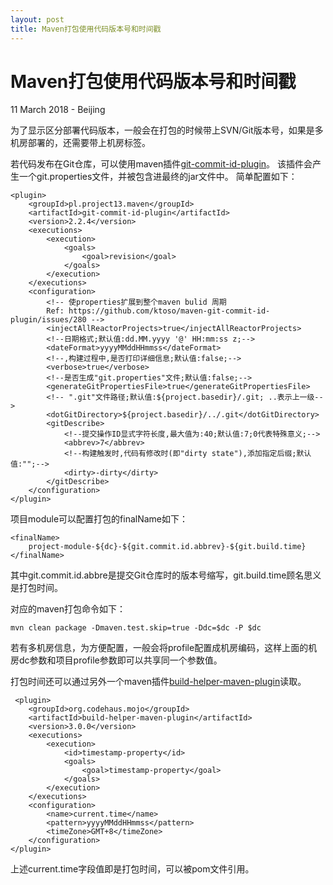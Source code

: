 ```yaml
---
layout: post
title: Maven打包使用代码版本号和时间戳
---
```


Maven打包使用代码版本号和时间戳
========================
11 March 2018 - Beijing

为了显示区分部署代码版本，一般会在打包的时候带上SVN/Git版本号，如果是多机房部署的，还需要带上机房标签。

若代码发布在Git仓库，可以使用maven插件[git-commit-id-plugin](https://github.com/ktoso/maven-git-commit-id-plugin)。
该插件会产生一个git.properties文件，并被包含进最终的jar文件中。
简单配置如下：

	<plugin>
        <groupId>pl.project13.maven</groupId>
        <artifactId>git-commit-id-plugin</artifactId>
        <version>2.2.4</version>
        <executions>
            <execution>
                <goals>
                    <goal>revision</goal>
                </goals>
            </execution>
        </executions>
        <configuration>
            <!-- 使properties扩展到整个maven bulid 周期
            Ref: https://github.com/ktoso/maven-git-commit-id-plugin/issues/280 -->
            <injectAllReactorProjects>true</injectAllReactorProjects>
            <!--日期格式;默认值:dd.MM.yyyy '@' HH:mm:ss z;-->
            <dateFormat>yyyyMMddHHmmss</dateFormat>
            <!--,构建过程中,是否打印详细信息;默认值:false;-->
            <verbose>true</verbose>
            <!--是否生成"git.properties"文件;默认值:false;-->
            <generateGitPropertiesFile>true</generateGitPropertiesFile>
            <!-- ".git"文件路径;默认值:${project.basedir}/.git; ..表示上一级-->
            <dotGitDirectory>${project.basedir}/../.git</dotGitDirectory>
            <gitDescribe>
                <!--提交操作ID显式字符长度,最大值为:40;默认值:7;0代表特殊意义;-->
                <abbrev>7</abbrev>
                <!--构建触发时,代码有修改时(即"dirty state"),添加指定后缀;默认值:"";-->
                <dirty>-dirty</dirty>
            </gitDescribe>
        </configuration>
    </plugin>


项目module可以配置打包的finalName如下：

	<finalName>
		project-module-${dc}-${git.commit.id.abbrev}-${git.build.time}
	</finalName>
其中git.commit.id.abbre是提交Git仓库时的版本号缩写，git.build.time顾名思义是打包时间。

对应的maven打包命令如下：

	mvn clean package -Dmaven.test.skip=true -Ddc=$dc -P $dc

若有多机房信息，为方便配置，一般会将profile配置成机房编码，这样上面的机房dc参数和项目profile参数即可以共享同一个参数值。

打包时间还可以通过另外一个maven插件[build-helper-maven-plugin](http://www.mojohaus.org/build-helper-maven-plugin/)读取。

	 <plugin>
        <groupId>org.codehaus.mojo</groupId>
        <artifactId>build-helper-maven-plugin</artifactId>
        <version>3.0.0</version>
        <executions>
            <execution>
                <id>timestamp-property</id>
                <goals>
                    <goal>timestamp-property</goal>
                </goals>
            </execution>
        </executions>
        <configuration>
            <name>current.time</name>
            <pattern>yyyyMMddHHmmss</pattern>
            <timeZone>GMT+8</timeZone>
        </configuration>
    </plugin>

上述current.time字段值即是打包时间，可以被pom文件引用。


